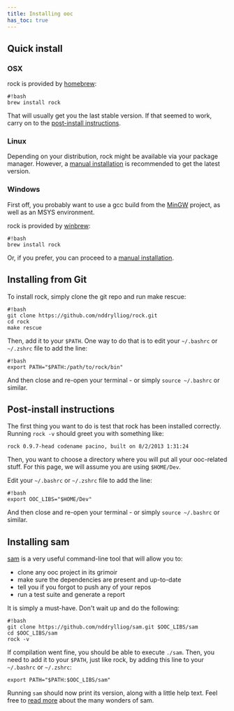 ```yaml
---
title: Installing ooc
has_toc: true
---
```


## Quick install

### OSX

rock is provided by [homebrew][hb]:

[hb]: http://brew.sh/

    #!bash
    brew install rock

That will usually get you the last stable version. If that seemed
to work, carry on to the [post-install instructions](#post-install-instructions).

### Linux

Depending on your distribution, rock might be available via your package
manager. However, a [manual installation](#manual-installation) is recommended
to get the latest version.

### Windows

First off, you probably want to use a gcc build from the [MinGW][mingw]
project, as well as an MSYS environment.

rock is provided by [winbrew][wb]:

    #!bash
    brew install rock

Or, if you prefer, you can proceed to a [manual installation](#manual-installation).

[mingw]: http://mingw.org/
[wb]: https://github.com/nddrylliog/winbrew

## Installing from Git

To install rock, simply clone the git repo and run make rescue:

    #!bash
    git clone https://github.com/nddrylliog/rock.git
    cd rock
    make rescue

Then, add it to your `$PATH`. One way to do that is to edit your
`~/.bashrc` or `~/.zshrc` file to add the line:

    #!bash
    export PATH="$PATH:/path/to/rock/bin"

And then close and re-open your terminal - or simply `source ~/.bashrc`
or similar.

## Post-install instructions

The first thing you want to do is test that rock has been installed
correctly. Running `rock -v` should greet you with something like:

    rock 0.9.7-head codename pacino, built on 8/2/2013 1:31:24

Then, you want to choose a directory where you will put all your ooc-related
stuff. For this page, we will assume you are using `$HOME/Dev`.

Edit your `~/.bashrc` or `~/.zshrc` file to add the line:

    #!bash
    export OOC_LIBS="$HOME/Dev"

And then close and re-open your terminal - or simply `source ~/.bashrc`
or similar.

## Installing sam

[sam][sam] is a very useful command-line tool that will allow you to:

  * clone any ooc project in its grimoir
  * make sure the dependencies are present and up-to-date
  * tell you if you forgot to push any of your repos
  * run a test suite and generate a report

It is simply a must-have. Don't wait up and do the following:

    #!bash
    git clone https://github.com/nddrylliog/sam.git $OOC_LIBS/sam
    cd $OOC_LIBS/sam
    rock -v

If compilation went fine, you should be able to execute `./sam`. Then,
you need to add it to your `$PATH`, just like rock, by adding this line
to your `~/.bashrc` or `~/.zshrc`:

    export PATH="$PATH:$OOC_LIBS/sam"

Running `sam` should now print its version, along with a little help text.
Feel free to [read more][sam] about the many wonders of sam.

[sam]: /docs/tools/sam/
